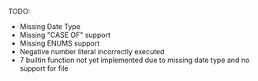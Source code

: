 TODO:
- Missing Date Type
- Missing "CASE OF" support
- Missing ENUMS support
- Negative number literal incorrectly executed
- 7 builtin function not yet implemented due to missing date type and no support for file